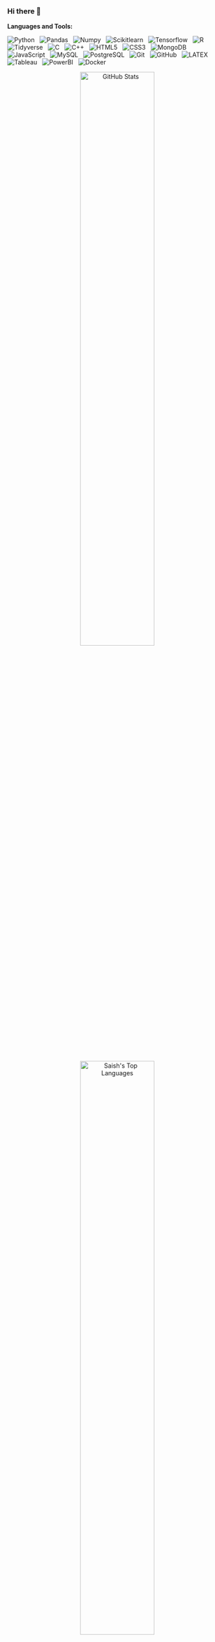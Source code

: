 ### Hi there 👋



**Languages and Tools:** 

![Python](https://img.shields.io/badge/-Python-black?logo=Python&style=social)&nbsp;&nbsp;
![Pandas](https://img.shields.io/badge/-pandas-black?logo=pandas&style=social)&nbsp;&nbsp;
![Numpy](https://img.shields.io/badge/-Numpy-black?logo=numpy&style=social)&nbsp;&nbsp;
![Scikitlearn](https://img.shields.io/badge/-scikitlearn-black?logo=scikitlearn&style=social)&nbsp;&nbsp;
![Tensorflow](https://img.shields.io/badge/-Tensorflow-black?logo=tensorflow&style=social)&nbsp;&nbsp;
![R](https://img.shields.io/badge/-R-black?logo=R&style=social)&nbsp;&nbsp;
![Tidyverse](https://img.shields.io/badge/-Tidyverse-black?logo=tidyverse&style=social)&nbsp;&nbsp;
![C](https://img.shields.io/badge/-C-black?logo=c&style=social)&nbsp;&nbsp;
![C++](https://img.shields.io/badge/-C++-black?logo=cplusplus&style=social)&nbsp;&nbsp;
![HTML5](https://img.shields.io/badge/-HTML5-black?logo=html5&style=social)&nbsp;&nbsp;
![CSS3](https://img.shields.io/badge/-CSS3-black?logo=css3&style=social)&nbsp;&nbsp;
![MongoDB](https://img.shields.io/badge/-mongodb-black?logo=mongodb&style=social)&nbsp;&nbsp;
![JavaScript](https://img.shields.io/badge/-JavaScript-black?logo=javascript&style=social)&nbsp;&nbsp;
![MySQL](https://img.shields.io/badge/-MySQL-black?logo=mysql&style=social)&nbsp;&nbsp;
![PostgreSQL](https://img.shields.io/badge/-PostgreSQL-black?logo=postgresql&style=social)&nbsp;&nbsp;
![Git](https://img.shields.io/badge/-Git-black?logo=git&style=social)&nbsp;&nbsp;
![GitHub](https://img.shields.io/badge/-GitHub-black?logo=github&style=social)&nbsp;&nbsp;
![LATEX](https://img.shields.io/badge/-LATEX-black?logo=latex&style=social)&nbsp;&nbsp;
![Tableau](https://img.shields.io/badge/-Tableau-black?logo=tableau&style=social)&nbsp;&nbsp;
![PowerBI](https://img.shields.io/badge/-PowerBI-black?logo=powerbi&style=social)&nbsp;&nbsp;
![Docker](https://img.shields.io/badge/-Docker-black?logo=docker&style=social)&nbsp;&nbsp;


<p align="center">
  <img src="https://github-readme-stats-sigma-five.vercel.app/api?username=saish29&count_private=true&show_icons=true" width="58%" alt="GitHub Stats">
  <img src="https://github-readme-stats-sigma-five.vercel.app/api/top-langs/?username=saish29&hide=TeX&layout=compact" width="58%" alt="Saish's Top Languages">
</p>

<p align="center">
  Visitors
  <br/>
  
  <img src="https://visitor-badge.laobi.icu/badge?page_id=saish29" alt="Visitor Badge">
</p>
